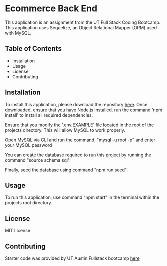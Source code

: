# Ecommerce Back End


This application is an assignment from the UT Full Stack Coding Bootcamp. This application uses Sequelize, an Object Relational Mapper (ORM) used with MySQL. 


## Table of Contents


* Installation
* Usage
* License
* Contributing


## Installation

To install this application, please download the repository [here](https://github.com/HunterHester/Ecommerce-Back-End). Once downloaded, ensure that you have Node.js installed. run the command 'npm install' to install all required dependencies. 


Ensure that you modify the '.env.EXAMPLE' file located in the root of the projects directory. This will allow MySQL to work properly.


Open MySQL via CLI and run the command, "mysql -u root -p" and enter your MySQL password


You can create the database required to run this project by running the command "source schema.sql".


Finally, seed the database using command "npm run seed".



## Usage


To run this application, use command "npm start" in the terminal within the projects root directory.


## License


MIT License


## Contributing


Starter code was provided by UT Austin Fullstack bootcamp [here](https://github.com/coding-boot-camp/fantastic-umbrella)
